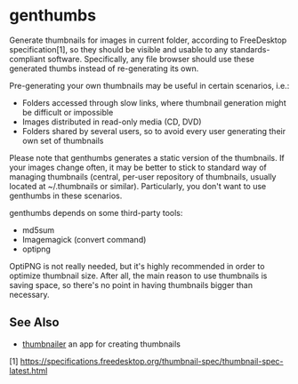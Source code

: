 genthumbs
=========

Generate thumbnails for images in current folder, according to FreeDesktop specification[1],
so they should be visible and usable to any standards-compliant software.
Specifically, any file browser should use these generated thumbs instead of re-generating its own.

Pre-generating your own thumbnails may be useful in certain scenarios, i.e.:

- Folders accessed through slow links, where thumbnail generation might be difficult or impossible
- Images distributed in read-only media (CD, DVD)
- Folders shared by several users, so to avoid every user generating their own set of thumbnails

Please note that genthumbs generates a static version of the thumbnails. If your images change often,
it may be better to stick to standard way of managing thumbnails (central, per-user repository of thumbnails,
usually located at ~/.thumbnails or similar). Particularly, you don't want to use genthumbs in these scenarios.

genthumbs depends on some third-party tools:

- md5sum
- Imagemagick (convert command)
- optipng

OptiPNG is not really needed, but it's highly recommended in order to optimize thumbnail size.
After all, the main reason to use thumbnails is saving space, so there's no point in having thumbnails 
bigger than necessary.

## See Also
* [thumbnailer](https://github.com/filcuc/thumbnailer) an app for creating thumbnails

[1] https://specifications.freedesktop.org/thumbnail-spec/thumbnail-spec-latest.html
